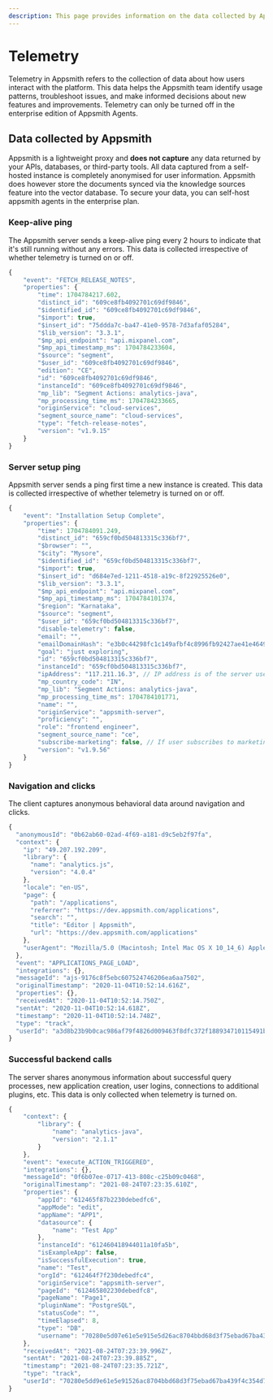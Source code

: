 ```yaml
---
description: This page provides information on the data collected by Appsmith.
---
```


# Telemetry

Telemetry in Appsmith refers to the collection of data about how users interact with the platform. This data helps the Appsmith team identify usage patterns, troubleshoot issues, and make informed decisions about new features and improvements. Telemetry can only be turned off in the enterprise edition of Appsmith Agents.

## Data collected by Appsmith

Appsmith is a lightweight proxy and **does not capture** any data returned by your APIs, databases, or third-party tools. All data captured from a self-hosted instance is completely anonymised for user information.
Appsmith does however store the documents synced via the knowledge sources feature into the vector database. To secure your data, you can self-host appsmith agents in the enterprise plan.

### Keep-alive ping

The Appsmith server sends a keep-alive ping every 2 hours to indicate that it's still running without any errors. This data is collected irrespective of whether telemetry is turned on or off.

```javascript title="sample keep-alive ping"
{
    "event": "FETCH_RELEASE_NOTES",
    "properties": {
        "time": 1704784217.602,
        "distinct_id": "609ce8fb4092701c69df9846",
        "$identified_id": "609ce8fb4092701c69df9846",
        "$import": true,
        "$insert_id": "75ddda7c-ba47-41e0-9578-7d3afaf05284",
        "$lib_version": "3.3.1",
        "$mp_api_endpoint": "api.mixpanel.com",
        "$mp_api_timestamp_ms": 1704784233604,
        "$source": "segment",
        "$user_id": "609ce8fb4092701c69df9846",
        "edition": "CE",
        "id": "609ce8fb4092701c69df9846",
        "instanceId": "609ce8fb4092701c69df9846",
        "mp_lib": "Segment Actions: analytics-java",
        "mp_processing_time_ms": 1704784233665,
        "originService": "cloud-services",
        "segment_source_name": "cloud-services",
        "type": "fetch-release-notes",
        "version": "v1.9.15"
    }
}
```

### Server setup ping
Appsmith server sends a ping first time a new instance is created. This data is collected irrespective of whether telemetry is turned on or off.

```javascript title="sample server-setup ping"
{
    "event": "Installation Setup Complete",
    "properties": {
        "time": 1704784091.249,
        "distinct_id": "659cf0bd504813315c336bf7",
        "$browser": "",
        "$city": "Mysore",
        "$identified_id": "659cf0bd504813315c336bf7",
        "$import": true,
        "$insert_id": "d684e7ed-1211-4518-a19c-8f22925526e0",
        "$lib_version": "3.3.1",
        "$mp_api_endpoint": "api.mixpanel.com",
        "$mp_api_timestamp_ms": 1704784101374,
        "$region": "Karnataka",
        "$source": "segment",
        "$user_id": "659cf0bd504813315c336bf7",
        "disable-telemetry": false,
        "email": "",
        "emailDomainHash": "e3b0c44298fc1c149afbf4c8996fb92427ae41e4649b934ca495991b7852b855",
        "goal": "just exploring",
        "id": "659cf0bd504813315c336bf7",
        "instanceId": "659cf0bd504813315c336bf7",
        "ipAddress": "117.211.16.3", // IP address is of the server used to host the instance and not the client IP
        "mp_country_code": "IN",
        "mp_lib": "Segment Actions: analytics-java",
        "mp_processing_time_ms": 1704784101771,
        "name": "",
        "originService": "appsmith-server",
        "proficiency": "",
        "role": "frontend engineer",
        "segment_source_name": "ce",
        "subscribe-marketing": false, // If user subscribes to marketing updates, we get the name and email address as well along with above information
        "version": "v1.9.56"
    }
}

```

### Navigation and clicks

The client captures anonymous behavioral data around navigation and clicks.

```javascript title="Sample event"
{
  "anonymousId": "0b62ab60-02ad-4f69-a181-d9c5eb2f97fa",
  "context": {
    "ip": "49.207.192.209",
    "library": {
      "name": "analytics.js",
      "version": "4.0.4"
    },
    "locale": "en-US",
    "page": {
      "path": "/applications",
      "referrer": "https://dev.appsmith.com/applications",
      "search": "",
      "title": "Editor | Appsmith",
      "url": "https://dev.appsmith.com/applications"
    },
    "userAgent": "Mozilla/5.0 (Macintosh; Intel Mac OS X 10_14_6) AppleWebKit/537.36 (KHTML, like Gecko) Chrome/86.0.4240.111 Safari/537.36"
  },
  "event": "APPLICATIONS_PAGE_LOAD",
  "integrations": {},
  "messageId": "ajs-9176c8f5ebc607524746206ea6aa7502",
  "originalTimestamp": "2020-11-04T10:52:14.616Z",
  "properties": {},
  "receivedAt": "2020-11-04T10:52:14.750Z",
  "sentAt": "2020-11-04T10:52:14.618Z",
  "timestamp": "2020-11-04T10:52:14.748Z",
  "type": "track",
  "userId": "a3d8b23b9b0cac986af79f4826d009463f8dfc372f188934710115491b7665a1"
}
```

### Successful backend calls
The server shares anonymous information about successful query processes, new application creation, user logins, connections to additional plugins, etc. This data is only collected when telemetry is turned on. 

```javascript title="sample successful backend call"
{
    "context": {
        "library": {
            "name": "analytics-java",
            "version": "2.1.1"
        }
    },
    "event": "execute_ACTION_TRIGGERED",
    "integrations": {},
    "messageId": "0f6b07ee-0717-413-808c-c25b09c0468",
    "originalTimestamp": "2021-08-24T07:23:35.610Z",
    "properties": {
        "appId": "612465f87b2230debedfc6",
        "appMode": "edit",
        "appName": "APP1",
        "datasource": {
            "name": "Test App"
        },
        "instanceId": "612460418944011a10fa5b",
        "isExampleApp": false,
        "isSuccessfulExecution": true,
        "name": "Test",
        "orgId": "612464f7f230debedfc4",
        "originService": "appsmith-server",
        "pageId": "612465802230debedfc8",
        "pageName": "Page1",
        "pluginName": "PostgreSQL",
        "statusCode": "",
        "timeElapsed": 8,
        "type": "DB",
        "username": "70280e5d07e61e5e915e5d26ac8704bbd68d3f75ebad67ba439f4c354d7"
    },
    "receivedAt": "2021-08-24T07:23:39.996Z",
    "sentAt": "2021-08-24T07:23:39.885Z",
    "timestamp": "2021-08-24T07:23:35.721Z",
    "type": "track",
    "userId": "70280e5dd9e61e5e91526ac8704bbd68d3f75ebad67ba439f4c354d7",
}
```